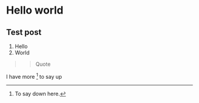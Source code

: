 # Hello world

## Test post

1. Hello
2. World
> > Quote

I have more [^1] to say up

[^1]: To say down here.
